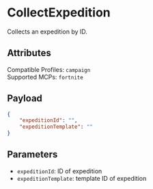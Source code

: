# CollectExpedition
Collects an expedition by ID.

## Attributes
Compatible Profiles: `campaign`  
Supported MCPs: `fortnite`

## Payload
```json
{
    "expeditionId": "",
    "expeditionTemplate": ""
}
```

## Parameters
- `expeditionId`: ID of expedition
- `expeditionTemplate`: template ID of expedition